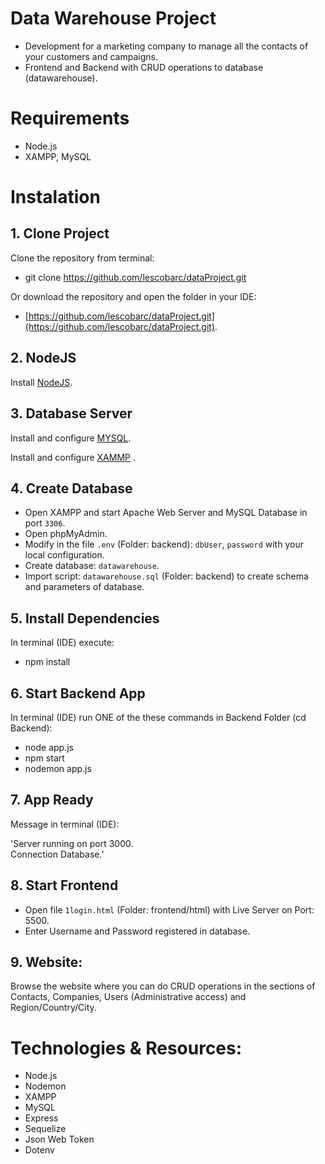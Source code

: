 # Data Warehouse Project

- Development for a marketing company to manage all the contacts of your customers and campaigns.
- Frontend and Backend with CRUD operations to database (datawarehouse).

# Requirements
- Node.js
- XAMPP, MySQL

# Instalation

## 1. Clone Project
Clone the repository from terminal:

- git clone https://github.com/lescobarc/dataProject.git 

Or download the repository and open the folder in your IDE:

- [https://github.com/lescobarc/dataProject.git](https://github.com/lescobarc/dataProject.git).

## 2. NodeJS
Install [NodeJS](https://nodejs.org/es/).

## 3. Database Server
Install and configure  [MYSQL](https://www.mysql.com/).

Install and configure [XAMMP](https://www.apachefriends.org/es/index.html) .

## 4. Create Database
- Open XAMPP and start Apache Web Server and MySQL Database in port `3306`.
- Open phpMyAdmin.
- Modify in the file `.env` (Folder: backend):  `dbUser`,  `password` with your local configuration.
- Create database: `datawarehouse`.
- Import script: `datawarehouse.sql` (Folder: backend) to create schema and parameters of database. 

## 5. Install Dependencies
In terminal (IDE) execute:

- npm install

## 6. Start Backend App 
In terminal (IDE) run ONE of the these commands in Backend Folder (cd Backend):

- node app.js  
- npm start
- nodemon app.js

## 7. App Ready
Message in terminal (IDE): 

'Server running on port 3000.  
Connection Database.'

## 8. Start Frontend
- Open file `1login.html` (Folder: frontend/html) with Live Server on Port: 5500.
- Enter Username and Password registered in database. 

## 9. Website:
Browse the website where you can do CRUD operations in the sections of Contacts, Companies, Users (Administrative access) and Region/Country/City.


# Technologies & Resources:
-   Node.js
-   Nodemon
-   XAMPP
-   MySQL
-   Express
-   Sequelize 
-   Json Web Token 
-   Dotenv










